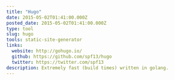```yaml
---
title: "Hugo"
date: 2015-05-02T01:41:00.000Z
posted_date: 2015-05-02T01:41:00.000Z
type: tool
slug: hugo
tools: static-site-generator
links:
  website: http://gohugo.io/
  github: https://github.com/spf13/hugo
  twitter: https://twitter.com/spf13
description: Extremely fast (build times) written in golang.
---
```






